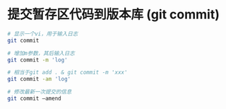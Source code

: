 
# 提交暂存区代码到版本库 (git commit)
```bash
# 显示一个vi，用于输入日志
git commit

# 增加m参数，其后输入日志
git commit -m 'log'

# 相当于git add . & git commit -m 'xxx'
git commit -am 'log'

# 修改最新一次提交的信息
git commit —amend
```
